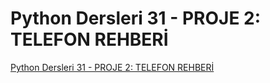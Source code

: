 # Python Dersleri 31 - PROJE 2: TELEFON REHBERİ

[Python Dersleri 31 - PROJE 2: TELEFON REHBERİ](https://youtu.be/uiGNI1pzBnM)
